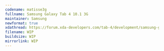 ```yaml
--- 
codename: matisse3g
fullname: Samsung Galaxy Tab 4 10.1 3G
maintainer: Samsung
newformat: true
xdathread: https://forum.xda-developers.com/tab-4/development/samsung-galaxy-tab-4-light-project-t3877643
filename: WIP
buildsize: WIP
mirrorlink: WIP
---
```

